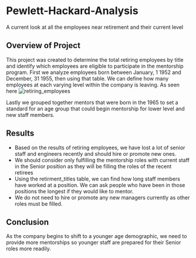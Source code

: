 # Pewlett-Hackard-Analysis
A current look at all the employees near retirement and their current level
## Overview of Project
This project was created to determine the total retiring employees by title and identify which employees are eligible to  participate in the mentorship program. First we analyze employees born between January, 1 1952 and December, 31 1955, then using that table. We can define how many employees at each varying level within the company is leaving. As seen here
![retiring_employees](https://user-images.githubusercontent.com/103524591/182744283-460b6a10-3d34-4c86-980f-16d78e37d4e0.png)

Lastly we grouped together mentors that were born in the 1965 to set a standard for an age group that could begin mentorship for lower level and new staff members.

## Results
* Based on the results of retiring employees, we have lost a lot of senior staff and engineers recently and should hire or promote new ones.
* We should consider only fulfilling the mentorship roles with current staff in the Senior position as they will be filling the roles of the recent retirees
* Using the retirment_titles table, we can find how long staff members have worked at a position. We can ask people who have been in those positions the longest if they would like to mentor.
* We do not need to hire or promote any new managers currently as other roles must be filled.

## Conclusion
As the company begins to shift to a younger age demographic, we need to provide more mentorships so younger staff are prepared for their Senior roles more readily.

